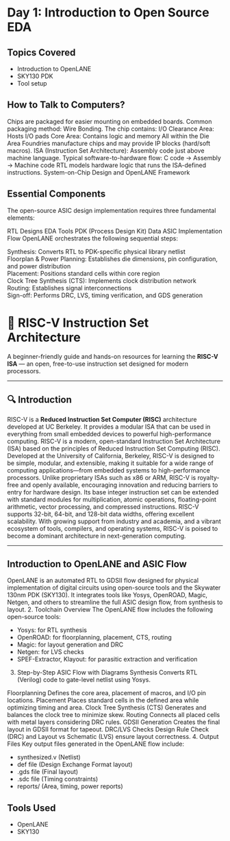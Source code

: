 # Day 1: Introduction to Open Source EDA

## Topics Covered
- Introduction to OpenLANE
- SKY130 PDK
- Tool setup
## How to Talk to Computers?
Chips are packaged for easier mounting on embedded boards. Common packaging method: Wire Bonding.
The chip contains:
I/O Clearance Area: Hosts I/O pads
Core Area: Contains logic and memory
All within the Die Area
Foundries manufacture chips and may provide IP blocks (hard/soft macros).
ISA (Instruction Set Architecture): Assembly code just above machine language.
Typical software-to-hardware flow:
C code → Assembly → Machine code
RTL models hardware logic that runs the ISA-defined instructions.
System-on-Chip Design and OpenLANE Framework


## Essential Components
The open-source ASIC design implementation requires three fundamental elements:

RTL Designs
EDA Tools
PDK (Process Design Kit) Data
ASIC Implementation Flow
OpenLANE orchestrates the following sequential steps:

Synthesis: Converts RTL to PDK-specific physical library netlist  
Floorplan & Power Planning: Establishes die dimensions, pin configuration, and power distribution  
Placement: Positions standard cells within core region  
Clock Tree Synthesis (CTS): Implements clock distribution network  
Routing: Establishes signal interconnections  
Sign-off: Performs DRC, LVS, timing verification, and GDS generation

# 🚀 RISC-V Instruction Set Architecture

A beginner-friendly guide and hands-on resources for learning the **RISC-V ISA** — an open, free-to-use instruction set designed for modern processors.

---


## 🔍 Introduction

RISC-V is a **Reduced Instruction Set Computer (RISC)** architecture developed at UC Berkeley. It provides a modular ISA that can be used in everything from small embedded devices to powerful high-performance computing. RISC-V is a modern, open-standard Instruction Set Architecture (ISA) based on the principles of Reduced Instruction Set Computing (RISC). Developed at the University of California, Berkeley, RISC-V is designed to be simple, modular, and extensible, making it suitable for a wide range of computing applications—from embedded systems to high-performance processors. Unlike proprietary ISAs such as x86 or ARM, RISC-V is royalty-free and openly available, encouraging innovation and reducing barriers to entry for hardware design. Its base integer instruction set can be extended with standard modules for multiplication, atomic operations, floating-point arithmetic, vector processing, and compressed instructions. RISC-V supports 32-bit, 64-bit, and 128-bit data widths, offering excellent scalability. With growing support from industry and academia, and a vibrant ecosystem of tools, compilers, and operating systems, RISC-V is poised to become a dominant architecture in next-generation computing.

---

## Introduction to OpenLANE and ASIC Flow
OpenLANE is an automated RTL to GDSII flow designed for physical implementation of digital circuits using open-source tools and the Skywater 130nm PDK (SKY130). It integrates tools like Yosys, OpenROAD, Magic, Netgen, and others to streamline the full ASIC design flow, from synthesis to layout.
2. Toolchain Overview
The OpenLANE flow includes the following open-source tools:
- Yosys: for RTL synthesis
- OpenROAD: for floorplanning, placement, CTS, routing
- Magic: for layout generation and DRC
- Netgen: for LVS checks
- SPEF-Extractor, Klayout: for parasitic extraction and verification
3. Step-by-Step ASIC Flow with Diagrams
Synthesis
Converts RTL (Verilog) code to gate-level netlist using Yosys.

Floorplanning
Defines the core area, placement of macros, and I/O pin locations.
Placement
Places standard cells in the defined area while optimizing timing and area.
Clock Tree Synthesis (CTS)
Generates and balances the clock tree to minimize skew.
Routing
Connects all placed cells with metal layers considering DRC rules.
GDSII Generation
Creates the final layout in GDSII format for tapeout.
DRC/LVS Checks
Design Rule Check (DRC) and Layout vs Schematic (LVS) ensure layout correctness.
4. Output Files
Key output files generated in the OpenLANE flow include:
- synthesized.v (Netlist)
- def file (Design Exchange Format layout)
- .gds file (Final layout)
- .sdc file (Timing constraints)
- reports/ (Area, timing, power reports)



## Tools Used
- OpenLANE
- SKY130

